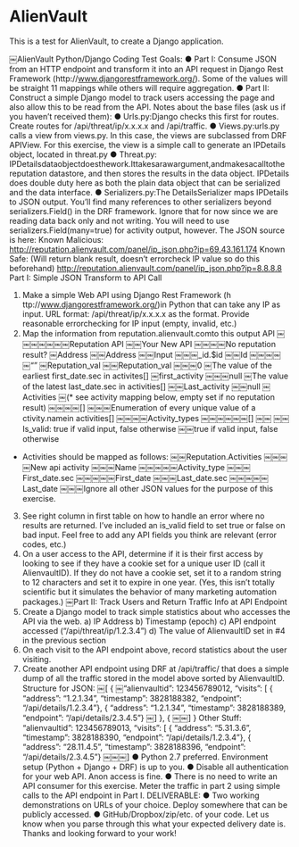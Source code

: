 # AlienVault
This is a test for AlienVault, to create a Django application.


￼AlienVault Python/Django Coding Test
Goals:
● Part I: Consume JSON from an HTTP endpoint and transform it into an API request in Django Rest Framework (h​ttp://www.django­rest­framework.org/)​. Some of the values will be straight 1­1 mappings while others will require aggregation.
● Part II: Construct a simple Django model to track users accessing the page and also allow this to be read from the API.
Notes about the base files (ask us if you haven’t received them):
● Urls.py:​Django checks this first for routes. Create routes for /api/threat/ip/x.x.x.x and /api/traffic.
● Views.py:​urls.py calls a view from views.py. In this case, the views are subclassed from DRF
APIView. For this exercise, the view is a simple call to generate an IPDetails object, located in
threat.py
● Threat.py:​IPDetailsdataobjectdoesthework.Ittakesarawargument,andmakesacalltothe
reputation datastore, and then stores the results in the data object. IPDetails does double duty here
as both the plain data object that can be serialized and the data interface.
● Serializers.py:​The DetailsSerializer maps IPDetails to JSON output. You’ll find many references to
other serializers beyond serializers.Field() in the DRF framework. Ignore that for now since we are reading data back only and not writing. You will need to use serializers.Field(many=true) for activity output, however.
The JSON source is here:
Known Malicious:
http://reputation.alienvault.com/panel/ip_json.php?ip=69.43.161.174
Known Safe: (Will return blank result, doesn’t error­check IP value so do this beforehand)
http://reputation.alienvault.com/panel/ip_json.php?ip=8.8.8.8
Part I: Simple JSON Transform to API Call
1) Make a simple Web API using Django Rest Framework (h​ttp://www.django­rest­framework.org/)​in Python that can take any IP as input. URL format: /api/threat/ip/x.x.x.x as the format. Provide reasonable error­checking for IP input (empty, invalid, etc.)
2) Map the information from r​eputation.alienvault.com​to this output API
￼￼￼￼￼￼￼Reputation API
￼￼Your New API
￼￼￼￼No reputation result?
￼Address
￼￼Address
￼￼Input
￼￼￼_id.$id
￼￼Id
￼￼￼￼￼“”
￼Reputation_val
￼￼Reputation_val
￼￼￼0
￼The value of the earliest first_date.sec in activites[]
￼first_activity
￼￼￼null
￼The value of the latest last_date.sec in activities[]
￼￼Last_activity
￼￼null
￼Activities
￼(* see activity mapping below, empty set if no reputation result)
￼￼￼￼[]
￼￼￼Enumeration of every unique value of a​ctivity.name​in activities[]
￼￼￼￼Activity_types
￼￼￼￼￼￼[]
￼￼­­
￼￼Is_valid: true if valid input, false otherwise
￼￼true if valid input, false otherwise
* Activities should be mapped as follows:
￼￼Reputation.Activities
￼￼￼￼New api activity
￼￼￼Name
￼￼￼￼￼Activity_type
￼￼￼First_date.sec
￼￼￼￼￼First_date
￼￼￼Last_date.sec
￼￼￼￼￼Last_date
￼￼￼Ignore all other JSON values for the purpose of this exercise.
3) See right column in first table on how to handle an error where no results are returned. I’ve included an is_valid field to set true or false on bad input. Feel free to add any API fields you think are relevant (error codes, etc.)
4) On a user access to the API, determine if it is their first access by looking to see if they have a cookie set for a unique user ID (call it AlienvaultID). If they do not have a cookie set, set it to a random string to 12 characters and set it to expire in one year. (Yes, this isn’t totally scientific but it simulates the behavior of many marketing automation packages.)
￼Part II: Track Users and Return Traffic Info at API Endpoint
1) Create a Django model to track simple statistics about who accesses the API via the web.
a) IP Address
b) Timestamp (epoch)
c) API endpoint accessed (“/api/threat/ip/1.2.3.4”)
d) The value of AlienvaultID set in #4 in the previous section
2) On each visit to the API endpoint above, record statistics about the user visiting.
3) Create another API endpoint using DRF at /api/traffic/ that does a simple dump of all the traffic
stored in the model above sorted by AlienvaultID.
Structure for JSON:
￼[
{
￼“alienvaultid”: 123456789012, “visits”: [
{ “address”: “1.2.1.34”, “timestamp”: 3828188382, “endpoint”: “/api/details/1.2.3.4”}, { “address”: “1.2.1.34”, “timestamp”: 3828188389, “endpoint”: “/api/details/2.3.4.5”}
￼] },
{
￼￼] }
Other Stuff:
“alienvaultid”: 123456789013, “visits”: [
{ “address”: “5.31.3.6”, “timestamp”: 3828188390, “endpoint”: “/api/details/1.2.3.4”}, { “address”: “28.11.4.5”, “timestamp”: 3828188396, “endpoint”: “/api/details/2.3.4.5”}
￼￼￼]
● Python 2.7 preferred. Environment setup (Python + Django + DRF) is up to you.
● Disable all authentication for your web API. Anon access is fine.
● There is no need to write an API consumer for this exercise. Meter the traffic in part 2 using simple
calls to the API endpoint in Part I.
DELIVERABLE:
● Two working demonstrations on URLs of your choice. Deploy somewhere that can be publicly accessed.
● GitHub/Dropbox/zip/etc. of your code.
Let us know when you parse through this what your expected delivery date is. Thanks and looking forward to your work!
